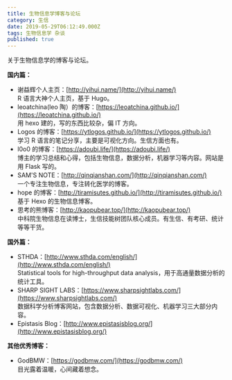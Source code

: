 ```yaml
---
title: 生物信息学博客与论坛
category: 生信
date: 2019-05-29T06:12:49.000Z
tags: 生物信息学 杂谈
published: true
---
```


关于生物信息学的博客与论坛。

**国内篇：**

- 谢益辉个人主页：[http://yihui.name/](http://yihui.name/)<br />
R 语言大神个人主页，基于 Hugo。
- leoatchina(leo 陶）的博客：[https://leoatchina.github.io/](https://leoatchina.github.io/)<br />
用 hexo 建的，写的东西比较杂，偏 IT 方向。
- Logos 的博客：[https://ytlogos.github.io/](https://ytlogos.github.io/)<br />
学习 R 语言的笔记分享，主要是可视化方向。生信方面也有。
- l0o0 的博客：[https://adoubi.life/](https://adoubi.life/)<br />
博主的学习总结和心得，包括生物信息，数据分析，机器学习等内容。网站是用 Flask 写的。
- SAM'S NOTE：[http://qinqianshan.com/](http://qinqianshan.com/)<br />
一个专注生物信息，专注转化医学的博客。
- hope 的博客：[http://tiramisutes.github.io/](http://tiramisutes.github.io/)<br />
基于 Hexo 的生物信息博客。
- 思考的熊博客：[http://kaopubear.top/](http://kaopubear.top/)<br />
中科院生物信息在读博士，生信技能树团队核心成员。有生信、有考研、统计等等干货。

**国外篇：**

- STHDA：[http://www.sthda.com/english/](http://www.sthda.com/english/)<br />
Statistical tools for high-throughput data analysis，用于高通量数据分析的统计工具。
- SHARP SIGHT LABS：[https://www.sharpsightlabs.com/](https://www.sharpsightlabs.com/)<br />
数据科学分析博客网站，包含数据分析、数据可视化、机器学习三大部分内容。
- Epistasis Blog：[http://www.epistasisblog.org/](http://www.epistasisblog.org/)


**其他优秀博客：**

- GodBMW：[https://godbmw.com/](https://godbmw.com/)<br />
目光露着温暖，心间藏着想念。
